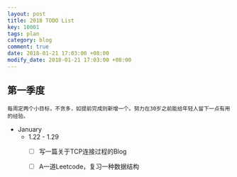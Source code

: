 ```yaml
---
layout: post
title: 2018 TODO List
key: 10001
tags: plan
category: blog
comment: true
date: 2018-01-21 17:03:00 +08:00
modify_date: 2018-01-21 17:03:00 +08:00
---
```


## 第一季度

```
每周定两个小目标，不贪多，如提前完成则新增一个。努力在30岁之前能给年轻人留下一点有用的经验。
```

* January
  * 1.22 - 1.29
    - [ ] 写一篇关于TCP连接过程的Blog
    - [ ] A一道Leetcode，复习一种数据结构

